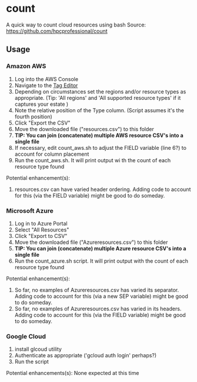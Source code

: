 # count
A quick way to count cloud resources using bash
Source: https://github.com/hpcprofessional/count

## Usage

### Amazon AWS

1. Log into the AWS Console
2. Navigate to the [Tag Editor](https://console.aws.amazon.com/resource-groups/tag-editor/find-resources)
3. Depending on circumstances set the regions and/or resource types as appropriate. (Tip: 'All regions' and 'All supported resource types' if it captures your estate )
4. Note the relative position of the Type column. (Script assumes it's the fourth position)
5. Click "Export the CSV"
6. Move the downloaded file ("resources.csv") to this folder
7.  **TIP: You can join (concatenate) multiple AWS resource CSV's into a single file**
8. If necessary, edit count_aws.sh to adjust the FIELD variable (line 6?) to account for column placement
9. Run the count_aws.sh. It will print output wi th the count of each resource type found

Potential enhancement(s):
1. resources.csv can have varied header ordering. Adding code to account for this (via the FIELD variable) might be good to do someday.

### Microsoft Azure

1. Log in to Azure Portal
2. Select "All Resources"
3. Click "Export to CSV"
4. Move the downloaded file ("Azureresources.csv") to this folder
5.  **TIP: You can join (concatenate) multiple Azure resource CSV's into a single file**
6. Run the count_azure.sh script. It will print output with the count of each resource type found

Potential enhancement(s):
1. So far, no examples of Azureresources.csv has varied its separator. Adding code to account for this (via a new SEP variable) might be good to do someday.
1. So far, no examples of Azureresources.csv has varied in its headers. Adding code to account for this (via the FIELD variable) might be good to do someday.

### Google Cloud

1. install glcoud utility
2. Authenticate as appropriate ('gcloud auth login' perhaps?)
3. Run the script

Potential enhancements(s):
None expected at this time
